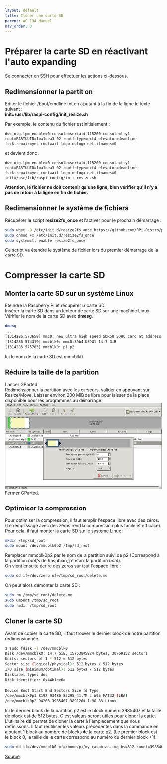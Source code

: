 ```yaml
---
layout: default
title: Cloner une carte SD
parent: AC 134 Manuel
nav_order: 3
---
```




# [](#header-1)Préparer la carte SD en réactivant l'auto expanding
Se connecter en SSH pour effectuer les actions ci-dessous. 
## [](#header-2)Redimensionner la partition
Editer le fichier /boot/cmdline.txt en ajoutant à la fin de la ligne le texte suivant :  
**init=/usr/lib/raspi-config/init_resize.sh**  

Par exemple, le contenu du fichier est initialement : 
```
dwc_otg.lpm_enable=0 console=serial0,115200 console=tty1 root=PARTUUID=1ba1cea3-02 rootfstype=ext4 elevator=deadline fsck.repair=yes rootwait logo.nologo net.ifnames=0

```
et devient donc : 
```
dwc_otg.lpm_enable=0 console=serial0,115200 console=tty1 root=PARTUUID=1ba1cea3-02 rootfstype=ext4 elevator=deadline fsck.repair=yes rootwait logo.nologo net.ifnames=0 init=/usr/lib/raspi-config/init_resize.sh

```
**Attention, le fichier ne doit contenir qu'une ligne, bien vérifier qu'il n'y a pas de retour à la ligne en fin de fichier.**  
## [](#header-2)Redimensionner le système de fichiers 
Récupérer le script **resize2fs_once** et l'activer pour le prochain démarrage : 
```bash
sudo wget -O /etc/init.d/resize2fs_once https://github.com/RPi-Distro/pi-gen/raw/dev/stage2/01-sys-tweaks/files/resize2fs_once
sudo chmod +x /etc/init.d/resize2fs_once
sudo systemctl enable resize2fs_once
```
Ce script va étendre le système de fichier lors du premier démarrage de la carte SD. 

# [](#header-1)Compresser la carte SD
## [](#header-2)Monter la carte SD sur un système Linux
Eteindre la Raspberry Pi et récupérer la carte SD.  
Insérer la carte SD dans un lecteur de carte SD sur une machine Linux.  
Vérifier le nom de la carte SD avec **dmesg**.  
```bash
dmesg
...
[1314286.573659] mmc0: new ultra high speed SDR50 SDHC card at address 59b4
[1314286.574319] mmcblk0: mmc0:59b4 USDU1 14.7 GiB 
[1314286.575783] mmcblk0: p1 p2
 ```
 Ici le nom de la carte SD est mmcblk0.  
## [](#header-2)Réduire la taille de la partition
Lancer GParted.  
Redimensionner la partition avec les curseurs, valider en appuyant sur Resize/Move. Laisser environ 200 MiB de libre pour laisser de la place disponible pour les programmes au démarrage. 
![](gparted_raspbian.png)
Fermer GParted.
## [](#header-2)Optimiser la compression
Pour optimiser la compression, il faut remplir l'espace libre avec des zéros. (Le remplissage avec des zéros rend la compression plus facile et efficace).   
Pour cela, il faut monter la carte SD sur le système Linux : 
```bash 
mkdir /tmp/sd_root
sudo mount /dev/mmcblk0p2 /tmp/sd_root
```
Remplacer mmcblk0p2 par le nom de la partition suivi de p2 (Correspond à la partition _rootfs_ de Raspbian, p1 étant la partition _boot_).  
On vient ensuite écrire des zeros sur tout l'espace libre : 
```bash
sudo dd if=/dev/zero of=/tmp/sd_root/delete.me
```
On peut alors démonter la carte SD : 
```bash
sudo rm /tmp/sd_root/delete.me
sudo umount /tmp/sd_root
sudo rmdir /tmp/sd_root
```
## [](#header-2)Cloner la carte SD
Avant de copier la carte SD, il faut trouver le dernier block de notre partition redimensionnée.  
```bash
$ sudo fdisk -l /dev/mmcblk0
Disk /dev/mmcblk0: 14.7 GiB, 15753805824 bytes, 30769152 sectors
Units: sectors of 1 * 512 = 512 bytes
Sector size (logical/physical): 512 bytes / 512 bytes
I/O size (minimum/optimal): 512 bytes / 512 bytes
Disklabel type: dos
Disk identifier: 0x44b1ee6a

Device Boot Start End Sectors Size Id Type
/dev/mmcblk0p1 8192 93486 85295 41.7M c W95 FAT32 (LBA)
/dev/mmcblk0p2 94208 3985407 3891200 1.9G 83 Linux
```
Ici le dernier block de la partition p2 est le block numéro 3985407 et la taille de block est de 512 bytes. C'est valeurs seront utiles pour cloner la carte.  
L'utilitaire **dd** permet de cloner la carte à l'emplacement que nous définissons. Il faut réutiliser les valeurs précédentes dans la commande en ajoutant 1 block au nombre de blocks de la carte p2. (Le premier block est le block 0, la taille de la carte correspond au numéro du dernier block +1).  
```bash
sudo dd if=/dev/mmcblk0 of=/home/pi/my_raspbian.img bs=512 count=3985408
```

 [Source](https://blog.dhampir.no/content/shrinking-a-raspbian-installation-and-re-enabling-auto-expanding-for-distribution-of-customized-images).